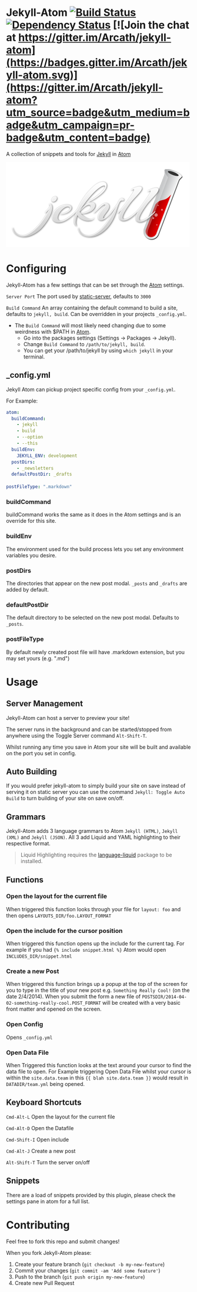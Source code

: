 # Jekyll-Atom [![Build Status](https://travis-ci.org/Arcath/jekyll-atom.svg?branch=master)](https://travis-ci.org/Arcath/jekyll-atom) [![Dependency Status](https://david-dm.org/arcath/jekyll-atom.svg)](https://david-dm.org/arcath/jekyll-atom) [![Join the chat at https://gitter.im/Arcath/jekyll-atom](https://badges.gitter.im/Arcath/jekyll-atom.svg)](https://gitter.im/Arcath/jekyll-atom?utm_source=badge&utm_medium=badge&utm_campaign=pr-badge&utm_content=badge)

A collection of snippets and tools for [Jekyll] in [Atom]

[![Jekyll Logo](https://raw.githubusercontent.com/Arcath/jekyll-atom/master/images/jekyll.png)](http://jekyllrb.com)

# Configuring

Jekyll-Atom has a few settings that can be set through the [Atom] settings.

`Server Port` The port used by [static-server](https://github.com/nbluis/static-server), defaults to `3000`

`Build Command` An array containing the default command to build a site, defaults to `jekyll, build`. Can be overridden in your projects `_config.yml`.

 - The `Build Command` will most likely need changing due to some weirdness with $PATH in [Atom].
   - Go into the packages settings (Settings -> Packages -> Jekyll).
   - Change `Build Command` to `/path/to/jekyll, build`.
   - You can get your /path/to/jekyll by using `which jekyll` in your terminal.

## _config.yml

Jekyll Atom can pickup project specific config from your `_config.yml`.

For Example:

```yaml
atom:
  buildCommand:
    - jekyll
    - build
    - --option
    - --this
  buildEnv:
    JEKYLL_ENV: development
  postDirs:
    - _newsletters
  defaultPostDir: _drafts

postFileType: ".markdown"
```

### buildCommand

buildCommand works the same as it does in the Atom settings and is an override for this site.

### buildEnv

The environment used for the build process lets you set any environment variables you desire.

### postDirs

The directories that appear on the new post modal. `_posts` and `_drafts` are added by default.

### defaultPostDir

The default directory to be selected on the new post modal. Defaults to `_posts`.

### postFileType

By default newly created post file will have .markdown extension, but you may set yours (e.g. ".md")

# Usage

## Server Management

Jekyll-Atom can host a server to preview your site!

The server runs in the background and can be started/stopped from anywhere using the Toggle Server command `Alt-Shift-T`.

Whilst running any time you save in Atom your site will be built and available on the port you set in config.

## Auto Building

If you would prefer jekyll-atom to simply build your site on save instead of serving it on static server you can use the command `Jekyll: Toggle Auto Build` to turn building of your site on save on/off.

## Grammars

Jekyll-Atom adds 3 language grammars to Atom `Jekyll (HTML)`, `Jekyll (XML)` and `Jekyll (JSON)`. All 3 add Liquid and YAML highlighting to their respective format.

> Liquid Highlighting requires the [language-liquid](https://atom.io/packages/language-liquid) package to be installed.

## Functions

### Open the layout for the current file

When triggered this function looks through your file for `layout: foo` and then opens `LAYOUTS_DIR/foo.LAYOUT_FORMAT`

### Open the include for the cursor position

When triggered this function opens up the include for the current tag. For example if you had `{% include snippet.html %}` Atom would open `INCLUDES_DIR/snippet.html`

### Create a new Post

When triggered this function brings up a popup at the top of the screen for you to type in the title of your new post e.g. `Something Really Cool!` (on the date 2/4/2014). When you submit the form a new file of `POSTSDIR/2014-04-02-something-really-cool.POST_FORMAT` will be created with a very basic front matter and opened on the screen.

### Open Config

Opens `_config.yml`

### Open Data File

When Triggered this function looks at the text around your cursor to find the data file to open. For Example triggering Open Data File whilst your cursor is within the `site.data.team` in this `{{ blah site.data.team }}` would result in `DATADIR/team.yml` being opened.

## Keyboard Shortcuts

`Cmd-Alt-L` Open the layout for the current file

`Cmd-Alt-D` Open the Datafile

`Cmd-Shift-I` Open include

`Cmd-Alt-J` Create a new post

`Alt-Shift-T` Turn the server on/off

## Snippets

There are a load of snippets provided by this plugin, please check the settings pane in atom for a full list.

# Contributing

Feel free to fork this repo and submit changes!

When you fork Jekyll-Atom please:

1. Create your feature branch (`git checkout -b my-new-feature`)
2. Commit your changes (`git commit -am 'Add some feature'`)
3. Push to the branch (`git push origin my-new-feature`)
4. Create new Pull Request

[Jekyll]: http://jekyllrb.com
[Atom]: https://atom.io

